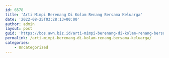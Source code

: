 ```yaml
---
id: 6578
title: 'Arti Mimpi Berenang Di Kolam Renang Bersama Keluarga'
date: '2022-08-25T03:28:13+00:00'
author: admin
layout: post
guid: 'https://bos.awn.biz.id/arti-mimpi-berenang-di-kolam-renang-bersama-keluarga/'
permalink: /arti-mimpi-berenang-di-kolam-renang-bersama-keluarga/
categories:
    - Uncategorized
---
```


